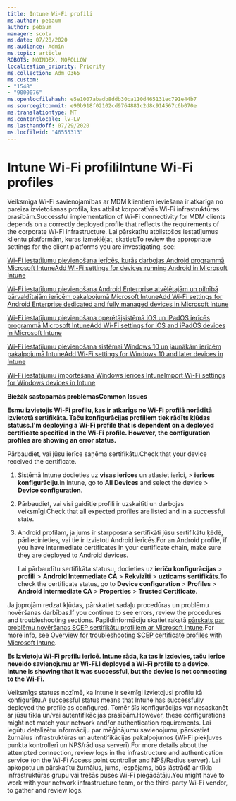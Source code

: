 ```yaml
---
title: Intune Wi-Fi profili
ms.author: pebaum
author: pebaum
manager: scotv
ms.date: 07/28/2020
ms.audience: Admin
ms.topic: article
ROBOTS: NOINDEX, NOFOLLOW
localization_priority: Priority
ms.collection: Adm_O365
ms.custom:
- "1548"
- "9000076"
ms.openlocfilehash: e5e1007abadb8ddb30ca110d465131ec791e44b7
ms.sourcegitcommit: e90b918f02102cd9764881c2d8c914567c6b070e
ms.translationtype: MT
ms.contentlocale: lv-LV
ms.lasthandoff: 07/29/2020
ms.locfileid: "46555313"
---
```

# <a name="intune-wi-fi-profiles"></a><span data-ttu-id="60a13-102">Intune Wi-Fi profili</span><span class="sxs-lookup"><span data-stu-id="60a13-102">Intune Wi-Fi profiles</span></span>

<span data-ttu-id="60a13-103">Veiksmīga Wi-Fi savienojamības ar MDM klientiem ieviešana ir atkarīga no pareiza izvietošanas profila, kas atbilst korporatīvās Wi-Fi infrastruktūras prasībām.</span><span class="sxs-lookup"><span data-stu-id="60a13-103">Successful implementation of Wi-Fi connectivity for MDM clients depends on a correctly deployed profile that reflects the requirements of the corporate Wi-Fi infrastructure.</span></span> <span data-ttu-id="60a13-104">Lai pārskatītu atbilstošos iestatījumus klientu platformām, kuras izmeklējat, skatiet:</span><span class="sxs-lookup"><span data-stu-id="60a13-104">To review the appropriate settings for the client platforms you are investigating, see:</span></span> 

[<span data-ttu-id="60a13-105">Wi-Fi iestatījumu pievienošana ierīcēs, kurās darbojas Android programmā Microsoft Intune</span><span class="sxs-lookup"><span data-stu-id="60a13-105">Add Wi-Fi settings for devices running Android in Microsoft Intune</span></span>](https://docs.microsoft.com/intune/wi-fi-settings-android)

[<span data-ttu-id="60a13-106">Wi-Fi iestatījumu pievienošana Android Enterprise atvēlētajām un pilnībā pārvaldītajām ierīcēm pakalpojumā Microsoft Intune</span><span class="sxs-lookup"><span data-stu-id="60a13-106">Add Wi-Fi settings for Android Enterprise dedicated and fully managed devices in Microsoft Intune</span></span>](https://docs.microsoft.com/intune/wi-fi-settings-android-enterprise)

[<span data-ttu-id="60a13-107">Wi-Fi iestatījumu pievienošana operētājsistēmā iOS un iPadOS ierīcēs programmā Microsoft Intune</span><span class="sxs-lookup"><span data-stu-id="60a13-107">Add Wi-Fi settings for iOS and iPadOS devices in Microsoft Intune</span></span>](https://docs.microsoft.com/intune/wi-fi-settings-ios)

[<span data-ttu-id="60a13-108">Wi-Fi iestatījumu pievienošana sistēmai Windows 10 un jaunākām ierīcēm pakalpojumā Intune</span><span class="sxs-lookup"><span data-stu-id="60a13-108">Add Wi-Fi settings for Windows 10 and later devices in Intune</span></span>](https://docs.microsoft.com/intune/wi-fi-settings-windows)

[<span data-ttu-id="60a13-109">Wi-Fi iestatījumu importēšana Windows ierīcēs Intune</span><span class="sxs-lookup"><span data-stu-id="60a13-109">Import Wi-Fi settings for Windows devices in Intune</span></span>](https://docs.microsoft.com/intune/wi-fi-settings-import-windows-8-1)

<span data-ttu-id="60a13-110">**Biežāk sastopamās problēmas**</span><span class="sxs-lookup"><span data-stu-id="60a13-110">**Common Issues**</span></span>

<span data-ttu-id="60a13-111">**Esmu izvietojis Wi-Fi profilu, kas ir atkarīgs no Wi-Fi profilā norādītā izvietotā sertifikāta. Taču konfigurācijas profiliem tiek rādīts kļūdas statuss.**</span><span class="sxs-lookup"><span data-stu-id="60a13-111">**I'm deploying a Wi-Fi profile that is dependent on a deployed certificate specified in the Wi-Fi profile. However, the configuration profiles are showing an error status.**</span></span>

<span data-ttu-id="60a13-112">Pārbaudiet, vai jūsu ierīce saņēma sertifikātu.</span><span class="sxs-lookup"><span data-stu-id="60a13-112">Check that your device received the certificate.</span></span>

1. <span data-ttu-id="60a13-113">Sistēmā Intune dodieties uz **visas ierīces** un atlasiet ierīci, > **ierīces konfigurāciju**.</span><span class="sxs-lookup"><span data-stu-id="60a13-113">In Intune, go to **All Devices** and select the device > **Device configuration**.</span></span>

2. <span data-ttu-id="60a13-114">Pārbaudiet, vai visi gaidītie profili ir uzskaitīti un darbojas veiksmīgi.</span><span class="sxs-lookup"><span data-stu-id="60a13-114">Check that all expected profiles are listed and in a successful state.</span></span>

3. <span data-ttu-id="60a13-115">Android profilam, ja jums ir starpposma sertifikāti jūsu sertifikātu ķēdē, pārliecinieties, vai tie ir izvietoti Android ierīcēs.</span><span class="sxs-lookup"><span data-stu-id="60a13-115">For an Android profile, if you have intermediate certificates in your certificate chain, make sure they are deployed to Android devices.</span></span>

    <span data-ttu-id="60a13-116">Lai pārbaudītu sertifikāta statusu, dodieties uz **ierīču konfigurācijas**  >  **profili**  >  **Android Intermediate CA**  >  **Rekvizīti**  >  **uzticams sertifikāts**.</span><span class="sxs-lookup"><span data-stu-id="60a13-116">To check the certificate status, go to **Device configuration** > **Profiles** > **Android intermediate CA** > **Properties** > **Trusted Certificate**.</span></span>

<span data-ttu-id="60a13-117">Ja joprojām redzat kļūdas, pārskatiet sadaļu procedūras un problēmu novēršanas darbības.</span><span class="sxs-lookup"><span data-stu-id="60a13-117">If you continue to see errors, review the procedures and troubleshooting sections.</span></span> <span data-ttu-id="60a13-118">Papildinformāciju skatiet rakstā [pārskats par problēmu novēršanas SCEP sertifikātu profiliem ar Microsoft Intune](https://support.microsoft.com/help/4457481/troubleshooting-scep-certificate-profile-deployment-in-intune).</span><span class="sxs-lookup"><span data-stu-id="60a13-118">For more info, see [Overview for troubleshooting SCEP certificate profiles with Microsoft Intune](https://support.microsoft.com/help/4457481/troubleshooting-scep-certificate-profile-deployment-in-intune).</span></span>

<span data-ttu-id="60a13-119">**Es Izvietoju Wi-Fi profilu ierīcē. Intune rāda, ka tas ir izdevies, taču ierīce neveido savienojumu ar Wi-Fi.**</span><span class="sxs-lookup"><span data-stu-id="60a13-119">**I deployed a Wi-Fi profile to a device. Intune is showing that it was successful, but the device is not connecting to the Wi-Fi.**</span></span>

<span data-ttu-id="60a13-120">Veiksmīgs statuss nozīmē, ka Intune ir sekmīgi izvietojusi profilu kā konfigurētu.</span><span class="sxs-lookup"><span data-stu-id="60a13-120">A successful status means that Intune has successfully deployed the profile as configured.</span></span> <span data-ttu-id="60a13-121">Tomēr šīs konfigurācijas var nesaskanēt ar jūsu tīkla un/vai autentifikācijas prasībām.</span><span class="sxs-lookup"><span data-stu-id="60a13-121">However, these configurations might not match your network and/or authentication requirements.</span></span> <span data-ttu-id="60a13-122">Lai iegūtu detalizētu informāciju par mēģinājumu savienojumu, pārskatiet žurnālus infrastruktūras un autentifikācijas pakalpojumos (Wi-Fi piekļuves punkta kontrollerī un NPS/rādiusa serverī).</span><span class="sxs-lookup"><span data-stu-id="60a13-122">For more details about the attempted connection, review logs in the infrastructure and authentication service (on the Wi-Fi Access point controller and NPS/Radius server).</span></span> <span data-ttu-id="60a13-123">Lai apkopotu un pārskatītu žurnālus, jums, iespējams, būs jāstrādā ar tīkla infrastruktūras grupu vai trešās puses Wi-Fi piegādātāju.</span><span class="sxs-lookup"><span data-stu-id="60a13-123">You might have to work with your network infrastructure team, or the third-party Wi-Fi vendor, to gather and review logs.</span></span>
